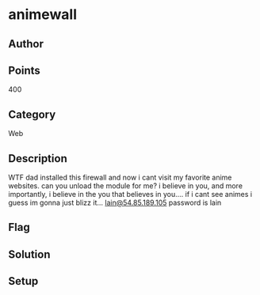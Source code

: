 # animewall

## Author

## Points
400
## Category
Web
## Description
WTF dad installed this firewall and now i cant visit my favorite anime websites.
can you unload the module for me?
i believe in you, and more importantly, i believe in the you that believes in you....
if i cant see animes i guess im gonna just blizz it...
lain@54.85.189.105
password is lain
## Flag

## Solution

## Setup
